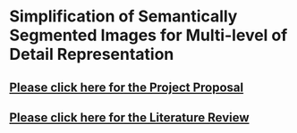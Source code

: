 # Simplification of Semantically Segmented Images for Multi-level of Detail Representation


## [Please click here for the Project Proposal](https://sjvyas.github.io/csce645/proposal)

## [Please click here for the Literature Review](https://sjvyas.github.io/csce645/literature-review)
